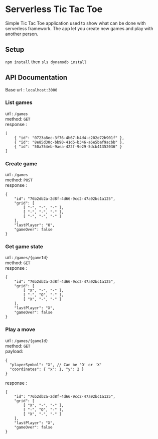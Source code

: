 # Serverless Tic Tac Toe
Simple Tic Tac Toe application used to show what can be done with serverless framework.
The app let you create new games and play with another person.

## Setup
`npm install`
then
`sls dynamodb install`

## API Documentation
Base url : `localhost:3000`
### List games
url : `/games`\
method: `GET`\
response :
```
[
    { "id": "0723a8ec-3f76-4b67-b4d4-c202e72b901f" },
    { "id": "8e85d30c-bb90-41d5-b346-a6e5baf9acbb" },
    { "id": "50a754eb-9aea-422f-9e29-5dcb41352036" }
]
```
### Create game
url : `/games`\
method: `POST`\
response :
```
{
    "id": "76b2db2a-2d8f-4d66-9cc2-47a92bc1a125",
    "grid": [
        [ "-", "-", "-" ],
        [ "-", "-", "-" ],
        [ "-", "-", "-" ]
    ],
    "lastPlayer": "O",
    "gameOver": false
}
```
### Get game state
url : `/games/{gameId}`\
method: `GET`\
response :
```
{
    "id": "76b2db2a-2d8f-4d66-9cc2-47a92bc1a125",
    "grid": [
        [ "X", "-", "-" ],
        [ "-", "O", "-" ],
        [ "X", "-", "-" ]
    ],
    "lastPlayer": "X",
    "gameOver": false
}
```
### Play a move
url : `/games/{gameId}`\
method: `GET`\
payload:
```
{
  "playerSymbol": "X", // Can be 'O' or 'X'
  "coordinates": { "x": 1, "y": 2 }
}
```
response :
```
{
    "id": "76b2db2a-2d8f-4d66-9cc2-47a92bc1a125",
    "grid": [
        [ "X", "-", "-" ],
        [ "-", "O", "-" ],
        [ "X", "-", "-" ]
    ],
    "lastPlayer": "X",
    "gameOver": false
}
```
